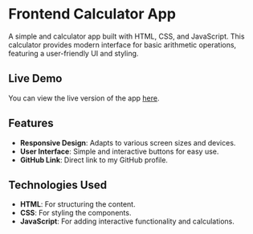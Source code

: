# Frontend Calculator App

A simple and calculator app built with HTML, CSS, and JavaScript. This calculator provides modern interface for basic arithmetic operations, featuring a user-friendly UI and styling.

## Live Demo

You can view the live version of the app [here](https://calculator-app-vac-web-dev.web.app).

## Features

- **Responsive Design**: Adapts to various screen sizes and devices.
- **User Interface**: Simple and interactive buttons for easy use.
- **GitHub Link**: Direct link to my GitHub profile.

## Technologies Used

- **HTML**: For structuring the content.
- **CSS**: For styling the components.
- **JavaScript**: For adding interactive functionality and calculations.
